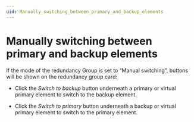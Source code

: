 ```yaml
---
uid: Manually_switching_between_primary_and_backup_elements
---
```


# Manually switching between primary and backup elements

If the mode of the redundancy Group is set to “Manual switching”, buttons will be shown on the redundancy group card:

- Click the *Switch to backup* button underneath a primary or virtual primary element to switch to the backup element.

- Click the *Switch to primary* button underneath a backup or virtual primary element to switch to the primary element.
